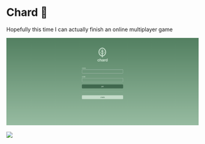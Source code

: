 # Chard 🥬

Hopefully this time I can actually finish an online multiplayer game

![](Landing.png)


![](https://media.giphy.com/media/v1.Y2lkPTc5MGI3NjExNXo3OG5yNHR6bTdvaGk2cGJwcmRqYnI2cG9tbnBmbDlndWFjanM4OSZlcD12MV9pbnRlcm5hbF9naWZfYnlfaWQmY3Q9Zw/xT0xeArVmhvNjzDJcc/giphy.gif)
